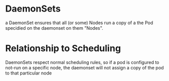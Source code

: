 # DaemonSets
a DaemonSet ensures that all (or some) Nodes run a copy of a the Pod specidied on the daemonset on them "Nodes".
# Relationship to Scheduling
DaemonSets respect normal scheduling rules, so if a pod is configured to not-run on a specific node, the daemonset will not assign a copy of the pod to that particular node
